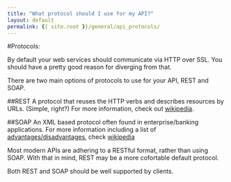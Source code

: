 ```yaml
---
title: "What protocol should I use for my API?"
layout: default
permalink: {{ site.root }}/general/api_protocols/
---
```


#Protocols:

By default your web services should communicate via HTTP over SSL.
You should have a pretty good reason for diverging from that.


There are two main options of protocols to use for your API, REST and SOAP.

##REST
A protocol that reuses the HTTP verbs and describes resources by URLs. (Simple, right?)
For more information, check out [wikipedia](http://en.wikipedia.org/wiki/REST).

##SOAP
An XML based protocol often found in enterprise/banking applications.
For more information including a list of [advantages/disadvantages](http://en.wikipedia.org/wiki/SOAP#Technical_critique), check [wikipedia](http://en.wikipedia.org/wiki/SOAP)

Most modern APIs are adhering to a RESTful format, rather than using SOAP. With that in mind, REST may be a more cofortable default protocol.

Both REST and SOAP should be well supported by clients.


